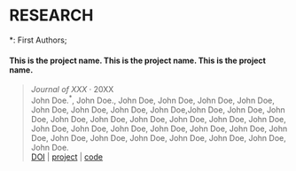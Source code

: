 # RESEARCH 

*: First Authors;

#### This is the project name. This is the project name. This is the project name.
>   *Journal of XXX* &middot; 20XX \
    John Doe.<sup>*</sup>, John Doe., John Doe, John Doe, John Doe, John Doe, John Doe, John Doe, John Doe, John Doe,John Doe, John Doe, John Doe, John Doe, John Doe, John Doe, John Doe, John Doe, John Doe, John Doe, John Doe, John Doe, John Doe, John Doe, John Doe, John Doe, John Doe, John Doe, John Doe, John Doe, John Doe, John Doe, John Doe. \
    [DOI](https://www.google.com) | [project](https://www.google.com) | [code](https://www.google.com)

 